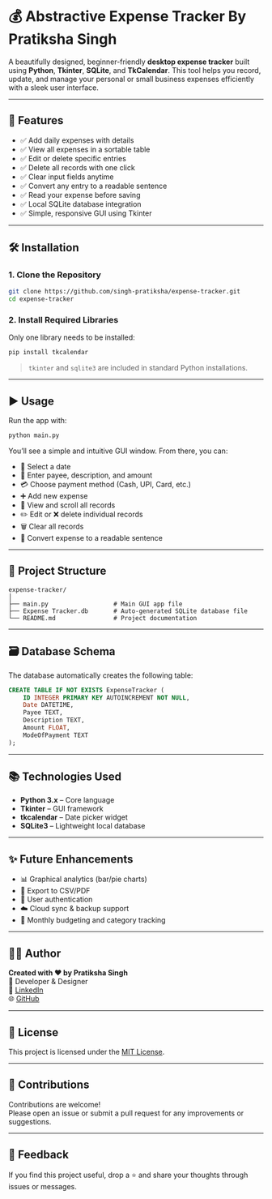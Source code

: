 
# 💰 Abstractive Expense Tracker By Pratiksha Singh

A beautifully designed, beginner-friendly **desktop expense tracker** built using **Python**, **Tkinter**, **SQLite**, and **TkCalendar**. This tool helps you record, update, and manage your personal or small business expenses efficiently with a sleek user interface.

---

## 🚀 Features

- ✅ Add daily expenses with details
- ✅ View all expenses in a sortable table
- ✅ Edit or delete specific entries
- ✅ Delete all records with one click
- ✅ Clear input fields anytime
- ✅ Convert any entry to a readable sentence
- ✅ Read your expense before saving
- ✅ Local SQLite database integration
- ✅ Simple, responsive GUI using Tkinter

---

<!-- ## 🖼️ GUI Preview

> *Insert screenshot here if available, or ignore this section until added.* -->

## 🛠 Installation

### 1. Clone the Repository

```bash
git clone https://github.com/singh-pratiksha/expense-tracker.git
cd expense-tracker
```

### 2. Install Required Libraries

Only one library needs to be installed:

```bash
pip install tkcalendar
```

> `tkinter` and `sqlite3` are included in standard Python installations.

---

## ▶️ Usage

Run the app with:

```bash
python main.py
```

You’ll see a simple and intuitive GUI window. From there, you can:

- 📅 Select a date
- 🧾 Enter payee, description, and amount
- 💳 Choose payment method (Cash, UPI, Card, etc.)
- ➕ Add new expense
- 🧮 View and scroll all records
- ✏️ Edit or ❌ delete individual records
- 🗑️ Clear all records
- 📢 Convert expense to a readable sentence

---

## 📁 Project Structure

```
expense-tracker/
│
├── main.py                  # Main GUI app file
├── Expense Tracker.db       # Auto-generated SQLite database file
└── README.md                # Project documentation
```

---

## 🗃️ Database Schema

The database automatically creates the following table:

```sql
CREATE TABLE IF NOT EXISTS ExpenseTracker (
    ID INTEGER PRIMARY KEY AUTOINCREMENT NOT NULL,
    Date DATETIME,
    Payee TEXT,
    Description TEXT,
    Amount FLOAT,
    ModeOfPayment TEXT
);
```

---

## 📚 Technologies Used

- **Python 3.x** – Core language
- **Tkinter** – GUI framework
- **tkcalendar** – Date picker widget
- **SQLite3** – Lightweight local database

---

## ✨ Future Enhancements

- 📊 Graphical analytics (bar/pie charts)
- 🧾 Export to CSV/PDF
- 🔐 User authentication
- ☁️ Cloud sync & backup support
- 📆 Monthly budgeting and category tracking

---

## 🙋‍♀️ Author

**Created with ❤️ by Pratiksha Singh**  
💼 Developer & Designer  
🔗 [LinkedIn](www.linkedin.com/in/pratiksha-singh-8b24a0221)  
🌐 [GitHub](https://github.com/singh-pratiksha/)

---

## 📄 License

This project is licensed under the [MIT License](https://opensource.org/licenses/MIT).

---

## 🤝 Contributions

Contributions are welcome!  
Please open an issue or submit a pull request for any improvements or suggestions.

---

## 💬 Feedback

If you find this project useful, drop a ⭐️ and share your thoughts through issues or messages.
